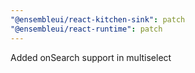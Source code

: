 ```yaml
---
"@ensembleui/react-kitchen-sink": patch
"@ensembleui/react-runtime": patch
---
```


Added onSearch support in multiselect
